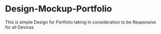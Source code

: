 # Design-Mockup-Portfolio
This is simple Design for Portfolio taking in consideration to be Responsive for all Devices
